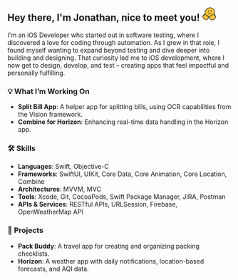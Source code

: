 ## Hey there, I'm Jonathan, nice to meet you!  <img src="https://github.com/jonathanvieri/jonathanvieri/blob/main/assets/smiling-wave.gif" height=32px width=32px alt="smiling emoji with waving hands" />

I'm an iOS Developer who started out in software testing, where I discovered a love for coding through automation. 
As I grew in that role, I found myself wanting to expand beyond testing and dive deeper into building and designing. That curiosity led me to iOS development, where I now get to design, develop, and test – creating apps that feel impactful and personally fulfilling.

### 💡 What I’m Working On
- **Split Bill App**: A helper app for splitting bills, using OCR capabilities from the Vision framework.
- **Combine for Horizon**: Enhancing real-time data handling in the Horizon app.

### 🛠️ Skills
- **Languages**: Swift, Objective-C
- **Frameworks**: SwiftUI, UIKit, Core Data, Core Animation, Core Location, Combine
- **Architectures**: MVVM, MVC
- **Tools**: Xcode, Git, CocoaPods, Swift Package Manager, JIRA, Postman
- **APIs & Services**: RESTful APIs, URLSession, Firebase, OpenWeatherMap API

### 🚀 Projects
- **Pack Buddy**: A travel app for creating and organizing packing checklists.
- **Horizon**: A weather app with daily notifications, location-based forecasts, and AQI data.

